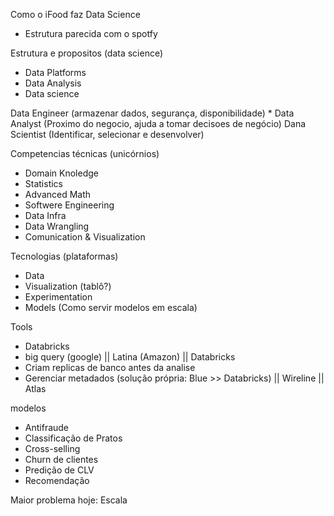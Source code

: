 Como o iFood faz Data Science

- Estrutura parecida com o spotfy

Estrutura e propositos (data science)
 - Data Platforms
 - Data Analysis
 - Data science

Data Engineer (armazenar dados, segurança, disponibilidade) *
Data Analyst (Proximo do negocio, ajuda a tomar decisoes de negócio)
Dana Scientist (Identificar, selecionar e desenvolver)

Competencias técnicas (unicórnios)
  - Domain Knoledge
  - Statistics
  - Advanced Math
  - Softwere Engineering
  - Data Infra
  - Data Wrangling
  - Comunication & Visualization


Tecnologias (plataformas)
  - Data
  - Visualization (tablô?)
  - Experimentation
  - Models (Como servir modelos em escala)



Tools
  - Databricks
  - big query (google) || Latina (Amazon) || Databricks
  - Criam replicas de banco antes da analise
  - Gerenciar metadados (solução própria: Blue >> Databricks) || Wireline || Atlas


modelos
  - Antifraude
  - Classificação de Pratos
  - Cross-selling
  - Churn de clientes
  - Predição de CLV
  - Recomendação


Maior problema hoje: Escala
